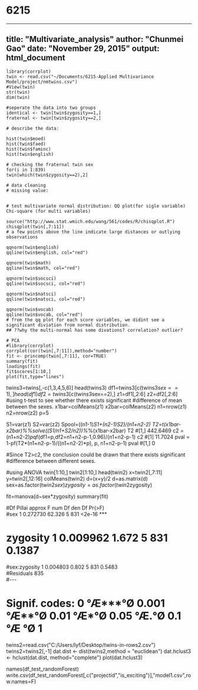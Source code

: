 # 6215
---
title: "Multivariate_analysis"
author: "Chunmei Gao"
date: "November 29, 2015"
output: html_document
---

```{r}
library(corrplot)
twin <- read.csv("~/Documents/6215-Applied Multivariance Model/project/nmtwins.csv")
#View(twin)
str(twin)
dim(twin)
```

```{r}
#seperate the data into two groups
identical <- twin[twin$zygosity==1,]
fraternal <- twin[twin$zygosity==2,]

# describe the data:

hist(twin$moed)
hist(twin$faed)
hist(twin$faminc)
hist(twin$english)

# checking the fraternal twin sex
for(i in 1:839)
twin[which(twin$zygosity==2),2]

# data cleaning
# missing value:


```

```{r}
# test multivariate normal distribution: QQ plot(for sigle variable)  Chi-square (for multi variables)

source("http://www.stat.wmich.edu/wang/561/codes/R/chisqplot.R")
chisqplot(twin[,7:11]) 
# a few points above the line indicate large distances or outlying observations

qqnorm(twin$english)
qqline(twin$english, col="red")

qqnorm(twin$math)
qqline(twin$math, col="red")

qqnorm(twin$socsci)
qqline(twin$socsci, col="red")

qqnorm(twin$natsci)
qqline(twin$natsci, col="red")

qqnorm(twin$vocab)
qqline(twin$vocab, col="red")
# from the qq plot for each score variables, we didint see a significant diviation from normal distribution.
## ??why the multi-normal has some divations? correlation? outlier?

```


```{r}
# PCA
#library(corrplot)
corrplot(cor(twin[,7:11]),method="number")
fit <- princomp(twin[,7:11], cor=TRUE)
summary(fit)
loadings(fit)
fit$scores[1:10,]
plot(fit,type="lines")
```




twins3=twins[,-c(1,3,4,5,6)]
head(twins3)
df1=twins3[c(twins3$sex==1),]
head(df1)
df2=twins3[c(twins3$sex==2),]
z1=df1[,2:6]
z2=df2[,2:6]
#using t-test to see whether there exists significant
#difference of mean between the sexes.
x1bar=colMeans(z1)
x2bar=colMeans(z2)
n1=nrow(z1)
n2=nrow(z2)
p=5

S1=var(z1)
S2=var(z2)
Spool=((n1-1)*S1+(n2-1)*S2)/(n1+n2-2)
T2=t(x1bar-x2bar)%*%solve((S1/n1+S2/n2))%*%(x1bar-x2bar)
T2
#[1,] 442.6469
c2 = (n1+n2-2)*p*qf(df1=p,df2=n1+n2-p-1,0.96)/(n1+n2-p-1)
c2
#[1] 11.7024
pval = 1-pf(T2*(n1+n2-p-1)/((n1+n2-2)*p), p, n1+n2-p-1)
pval
#[1,]    0

#Since T2>c2, the conclusion could be drawn that there exists significant
#difference between different sexes.

#using ANOVA 
twin[1:10,]
twin2[1:10,]
head(twin2)
x=twin2[,7:11]
y=twin2[,12:16]
colMeans(twin2)
d=(x+y)/2
d=as.matrix(d)
sex=as.factor(twin2$sex)
zygosity=as.factor(twin2$zygosity)

fit=manova(d~sex*zygosity)
summary(fit)

#Df   Pillai approx F num Df den Df Pr(>F)    
#sex            1 0.272730   62.326      5    831 <2e-16 ***
#  zygosity       1 0.009962    1.672      5    831 0.1387    
#sex:zygosity   1 0.004803    0.802      5    831 0.5483    
#Residuals    835                                           
#---
#  Signif. codes:  0 °Æ***°Ø 0.001 °Æ**°Ø 0.01 °Æ*°Ø 0.05 °Æ.°Ø 0.1 °Æ °Ø 1





twins2=read.csv("C:/Users/lyf/Desktop/twins-in-rows2.csv")
twins2=twins2[,-1]
dat.dist <- dist(twins2,method = "euclidean")
dat.hclust3 <- hclust(dat.dist, method="complete")
plot(dat.hclust3)

names(df_test_randomForest)
write.csv(df_test_randomForest[,c("projectid","is_exciting")],"model1.csv",row.names=F)
